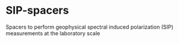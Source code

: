 # SIP-spacers
Spacers to perform geophysical spectral induced polarization (SIP) measurements at the laboratory scale

